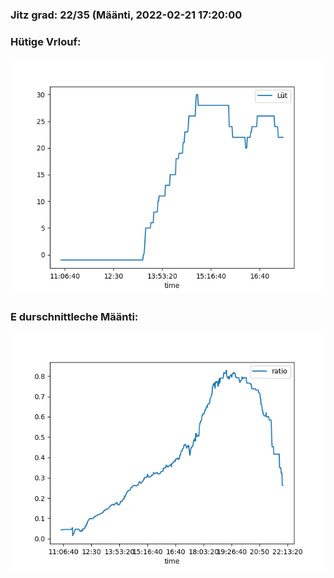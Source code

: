 ### Jitz grad: 22/35 (Määnti, 2022-02-21 17:20:00

### Hütige Vrlouf:
![Graph](Today.png)

### E durschnittleche Määnti:
![Graph](Määnti.png)